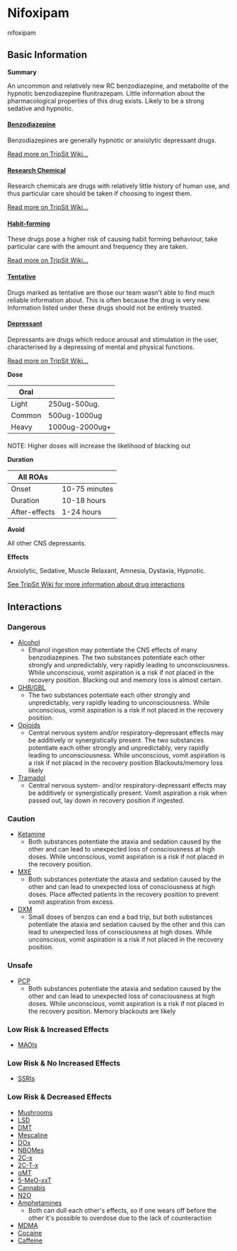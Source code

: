 # Nifoxipam

nifoxipam

## Basic Information

**Summary**

An uncommon and relatively new RC benzodiazepine, and metabolite of the hypnotic benzodiazepine flunitrazepam. Little information about the pharmacological properties of this drug exists. Likely to be a strong sedative and hypnotic.

#### [Benzodiazepine](/category/benzodiazepine)

Benzodiazepines are generally hypnotic or anxiolytic depressant drugs.

[Read more on TripSit Wiki...](#{category.wiki})

#### [Research Chemical](/category/research-chemical)

Research chemicals are drugs with relatively little history of human use, and thus particular care should be taken if choosing to ingest them.

[Read more on TripSit Wiki...](#{category.wiki})

#### [Habit-forming](/category/habit-forming)

These drugs pose a higher risk of causing habit forming behaviour, take particular care with the amount and frequency they are taken.

[Read more on TripSit Wiki...](#{category.wiki})

#### [Tentative](/category/tentative)

Drugs marked as tentative are those our team wasn't able to find much reliable information about. This is often because the drug is very new. Information listed under these drugs should not be entirely trusted.

#### [Depressant](/category/depressant)

Depressants are drugs which reduce arousal and stimulation in the user, characterised by a depressing of mental and physical functions.

[Read more on TripSit Wiki...](#{category.wiki})

**Dose**

| Oral   |                |
| ------ | -------------- |
| Light  | 250ug-500ug.   |
| Common | 500ug-1000ug   |
| Heavy  | 1000ug-2000ug+ |

#### 

 NOTE: Higher doses will increase the likelihood of blacking out

**Duration**

| All ROAs      |               |
| ------------- | ------------- |
| Onset         | 10-75 minutes |
| Duration      | 10-18 hours   |
| After-effects | 1-24 hours    |

**Avoid**

All other CNS depressants.

**Effects**

Anxiolytic, Sedative, Muscle Relaxant, Amnesia, Dystaxia, Hypnotic.

[See TripSit Wiki for more information about drug interactions](http://combo.tripsit.me/)

## Interactions

### Dangerous

* [Alcohol](/alcohol)  
   * Ethanol ingestion may potentiate the CNS effects of many benzodiazepines. The two substances potentiate each other strongly and unpredictably, very rapidly leading to unconsciousness. While unconscious, vomit aspiration is a risk if not placed in the recovery position. Blacking out and memory loss is almost certain.
* [GHB/GBL](https://wiki.tripsit.me/wiki/GHB)  
   * The two substances potentiate each other strongly and unpredictably, very rapidly leading to unconsciousness. While unconscious, vomit aspiration is a risk if not placed in the recovery position.
* [Opioids](https://wiki.tripsit.me/wiki/Opioids)  
   * Central nervous system and/or respiratory-depressant effects may be additively or synergistically present. The two substances potentiate each other strongly and unpredictably, very rapidly leading to unconsciousness. While unconscious, vomit aspiration is a risk if not placed in the recovery position Blackouts/memory loss likely
* [Tramadol](/tramadol)  
   * Central nervous system- and/or respiratory-depressant effects may be additively or synergistically present. Vomit aspiration a risk when passed out, lay down in recovery position if ingested.

### Caution

* [Ketamine](/ketamine)  
   * Both substances potentiate the ataxia and sedation caused by the other and can lead to unexpected loss of consciousness at high doses. While unconscious, vomit aspiration is a risk if not placed in the recovery position.
* [MXE](/mxe)  
   * Both substances potentiate the ataxia and sedation caused by the other and can lead to unexpected loss of consciousness at high doses. Place affected patients in the recovery position to prevent vomit aspiration from excess.
* [DXM](/dxm)  
   * Small doses of benzos can end a bad trip, but both substances potentiate the ataxia and sedation caused by the other and this can lead to unexpected loss of consciousness at high doses. While unconscious, vomit aspiration is a risk if not placed in the recovery position.

### Unsafe

* [PCP](/pcp)  
   * Both substances potentiate the ataxia and sedation caused by the other and can lead to unexpected loss of consciousness at high doses. While unconscious, vomit aspiration is a risk if not placed in the recovery position. Memory blackouts are likely

### Low Risk & Increased Effects

* [MAOIs](https://wiki.tripsit.me/wiki/Antidepressants#MAOIs)

### Low Risk & No Increased Effects

* [SSRIs](https://wiki.tripsit.me/wiki/Antidepressants#SSRIs)

### Low Risk & Decreased Effects

* [Mushrooms](/mushrooms)
* [LSD](/lsd)
* [DMT](/dmt)
* [Mescaline](/mescaline)
* [DOx](https://wiki.tripsit.me/wiki/DOx)
* [NBOMes](https://wiki.tripsit.me/wiki/NBOMes)
* [2C-x](https://wiki.tripsit.me/wiki/2C-X)
* [2C-T-x](https://wiki.tripsit.me/wiki/2C-X)
* [αMT](/amt)
* [5-MeO-xxT](https://wiki.tripsit.me/wiki/5-MeO-DMT)
* [Cannabis](/cannabis)
* [N2O](/nitrous)
* [Amphetamines](https://wiki.tripsit.me/wiki/Amphetamine)  
   * Both can dull each other's effects, so if one wears off before the other it's possible to overdose due to the lack of counteraction
* [MDMA](/mdma)
* [Cocaine](/cocaine)
* [Caffeine](/caffeine)